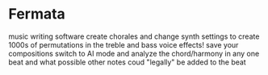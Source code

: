 # Fermata
music writing software
create chorales and change synth settings to create 1000s of permutations in the treble and bass voice effects!
save your compositions 
switch to AI mode and analyze the chord/harmony in any one beat and what possible other notes coud "legally" be added to the beat